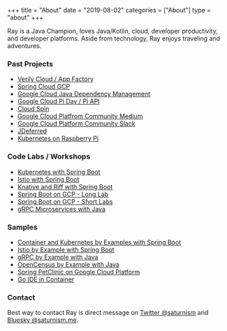 +++
title = "About"
date = "2019-08-02"
categories = ["About"]
type = "about"
+++

Ray is a Java Champion, loves Java/Kotlin, cloud, developer productivity, and developer platforms. Aside from technology, Ray enjoys traveling and adventures.

### Past Projects
- [Verily Cloud / App Factory](https://youtu.be/Mvb20NdZJDA)
- [Spring Cloud GCP](https://github.com/spring-cloud/spring-cloud-gcp)
- [Google Cloud Java Dependency Management](https://jlbp.dev)
- [Google Cloud Pi Day / Pi API](https://pi.delivery)
- [Cloud Spin](https://youtu.be/f4N9131USUY)
- [Google Cloud Platfrom Community Medium](http://medium.com/google-cloud)
- [Google Cloud Platform Community Slack](http://googlecloud-community.slack.com)
- [JDeferred](http://jdeferred.org/)
- [Kubernetes on Raspberry Pi](https://medium.com/google-cloud/kubernetes-raspberry-pi-cluster-the-story-ace773cf8573)


### Code Labs / Workshops
- [Kubernetes with Spring Boot](http://bit.ly/k8s-lab)
- [Istio with Spring Boot](http://bit.ly/istio-lab)
- [Knative and Riff with Spring Boot](http://bit.ly/spring-riff-lab)
- [Spring Boot on GCP - Long Lab](http://bit.ly/spring-gcp-lab)
- [Spring Boot on GCP - Short Labs](http://gcplab.me/spring)
- [gRPC Microservices with Java](https://retroryan8080.gitlab.io/grpc-java-workshop)

### Samples
- [Container and Kubernetes by Examples with Spring Boot](https://github.com/saturnism/docker-kubernetes-by-example-java)
- [Istio by Example with Spring Boot](https://github.com/saturnism/istio-by-example-java)
- [gRPC by Example with Java](https://github.com/saturnism/grpc-by-example-java)
- [OpenCensus by Example with Java](https://github.com/saturnism/opencensus-java-by-example)
- [Spring PetClinic on Google Cloud Platform](https://github.com/saturnism/spring-petclinic-gcp)
- [Go IDE in Container](https://github.com/saturnism/go-ide)

### Contact
Best way to contact Ray is direct message on [Twitter @saturnism](https://twitter.com/saturnism) and [Bluesky @saturnism.me](https://bsky.app/profile/saturnism.me).
